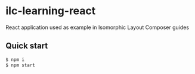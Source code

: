# ilc-learning-react
React application used as example in Isomorphic Layout Composer guides


## Quick start

```bash
$ npm i
$ npm start
```